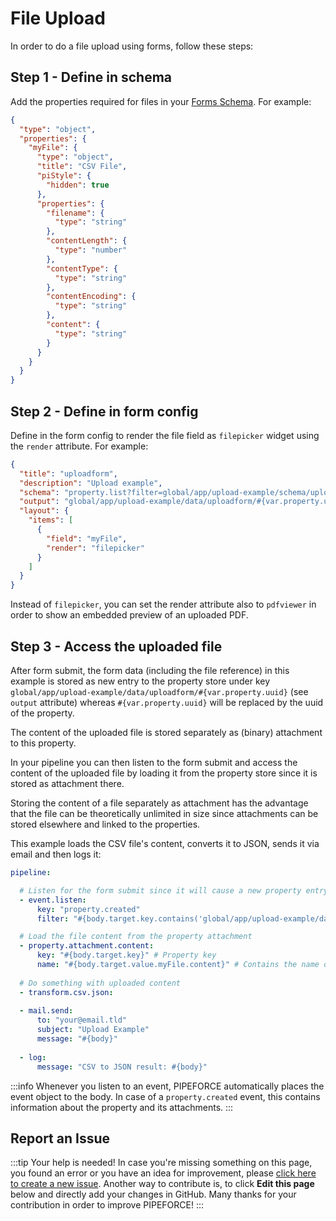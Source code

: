 # File Upload

In order to do a file upload using forms, follow these steps:

## Step 1 - Define in schema

Add the properties required for files in your [Forms Schema](../../guides/schema-and-objects). For example:

```json
{
  "type": "object",
  "properties": {
    "myFile": {
      "type": "object",
      "title": "CSV File",
      "piStyle": {
        "hidden": true
      },
      "properties": {
        "filename": {
          "type": "string"
        },
        "contentLength": {
          "type": "number"
        },
        "contentType": {
          "type": "string"
        },
        "contentEncoding": {
          "type": "string"
        },
        "content": {
          "type": "string"
        }
      }
    }
  }
}
```

## Step 2 - Define in form config

Define in the form config to render the file field as `filepicker` widget using the `render` attribute. For example:

```json
{
  "title": "uploadform",
  "description": "Upload example",
  "schema": "property.list?filter=global/app/upload-example/schema/uploadform",
  "output": "global/app/upload-example/data/uploadform/#{var.property.uuid}",
  "layout": {
    "items": [
      {
        "field": "myFile",
        "render": "filepicker"
      }
    ]
  }
}
```

Instead of `filepicker`, you can set the render attribute also to `pdfviewer` in order to show an embedded preview of an uploaded PDF.

## Step 3 - Access the uploaded file

After form submit, the form data (including the file reference) in this example is stored as new entry to the property store under key `global/app/upload-example/data/uploadform/#{var.property.uuid}` (see `output` attribute) whereas `#{var.property.uuid}` will be replaced by the uuid of the property.

The content of the uploaded file is stored separately as (binary) attachment to this property.

In your pipeline you can then listen to the form submit and access the content of the uploaded file by loading it from the property store since it is stored as attachment there.

Storing the content of a file separately as attachment has the advantage that the file can be theoretically unlimited in size since attachments can be stored elsewhere and linked to the properties. 

This example loads the CSV file's content, converts it to JSON, sends it via email and then logs it:

```yaml
pipeline:

  # Listen for the form submit since it will cause a new property entry
  - event.listen:
      key: "property.created"
      filter: "#{body.target.key.contains('global/app/upload-example/data/uploadform')}"

  # Load the file content from the property attachment
  - property.attachment.content:
      key: "#{body.target.key}" # Property key
      name: "#{body.target.value.myFile.content}" # Contains the name of the file
      
  # Do something with uploaded content
  - transform.csv.json:
  
  - mail.send:
      to: "your@email.tld"
      subject: "Upload Example"
      message: "#{body}"
  
  - log:
      message: "CSV to JSON result: #{body}"
```

:::info
Whenever you listen to an event, PIPEFORCE automatically places the event object to the body.
In case of a `property.created` event, this contains information about the property and its attachments.
:::

## Report an Issue
:::tip Your help is needed!
In case you're missing something on this page, you found an error or you have an idea for improvement, please [click here to create a new issue](https://github.com/pipeforce/pipeforce.github.io/issues/new). Another way to contribute is, to click **Edit this page** below and directly add your changes in GitHub. Many thanks for your contribution in order to improve PIPEFORCE!
:::